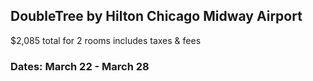 ## DoubleTree by Hilton Chicago Midway Airport
$2,085 total
for 2 rooms
includes taxes & fees
### Dates: March 22 - March 28
